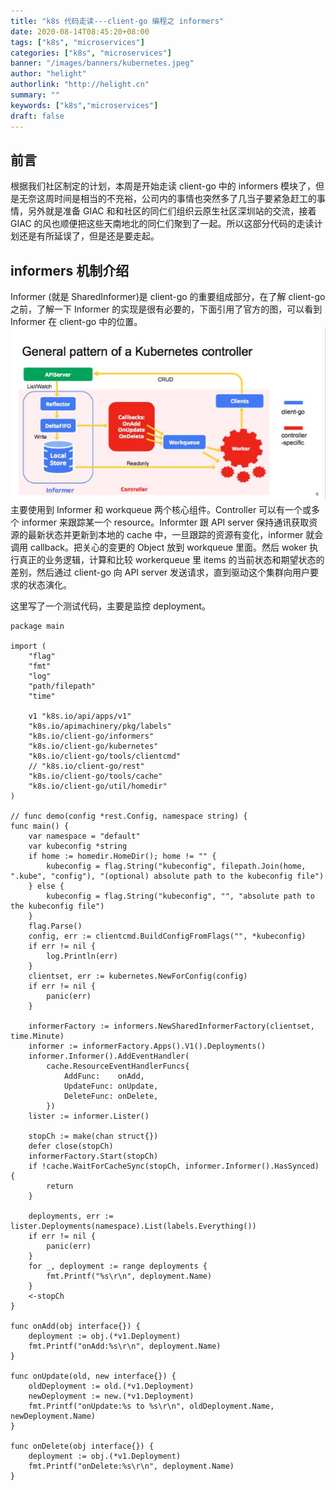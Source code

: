 ```yaml
---
title: "k8s 代码走读---client-go 编程之 informers"
date: 2020-08-14T08:45:20+08:00
tags: ["k8s", "microservices"]
categories: ["k8s", "microservices"]
banner: "/images/banners/kubernetes.jpeg"
author: "helight"
authorlink: "http://helight.cn"
summary: ""
keywords: ["k8s","microservices"]
draft: false
---
```


## 前言
根据我们社区制定的计划，本周是开始走读 client-go 中的 informers 模块了，但是无奈这周时间是相当的不充裕，公司内的事情也突然多了几当子要紧急赶工的事情，另外就是准备 GIAC 和和社区的同仁们组织云原生社区深圳站的交流，接着 GIAC 的风也顺便把这些天南地北的同仁们聚到了一起。所以这部分代码的走读计划还是有所延误了，但是还是要走起。

## informers 机制介绍
Informer (就是 SharedInformer)是 client-go 的重要组成部分，在了解 client-go 之前，了解一下 Informer 的实现是很有必要的，下面引用了官方的图，可以看到 Informer 在 client-go 中的位置。
![](imgs/informer.jpeg)
主要使用到 Informer 和 workqueue 两个核心组件。Controller 可以有一个或多个 informer 来跟踪某一个 resource。Informter 跟 API server 保持通讯获取资源的最新状态并更新到本地的 cache 中，一旦跟踪的资源有变化，informer 就会调用 callback。把关心的变更的 Object 放到 workqueue 里面。然后 woker 执行真正的业务逻辑，计算和比较 workerqueue 里 items 的当前状态和期望状态的差别，然后通过 client-go 向 API server 发送请求，直到驱动这个集群向用户要求的状态演化。


这里写了一个测试代码，主要是监控 deployment。
``` golang
package main

import (
	"flag"
	"fmt"
	"log"
	"path/filepath"
	"time"

	v1 "k8s.io/api/apps/v1"
	"k8s.io/apimachinery/pkg/labels"
	"k8s.io/client-go/informers"
	"k8s.io/client-go/kubernetes"
	"k8s.io/client-go/tools/clientcmd"
	// "k8s.io/client-go/rest"
	"k8s.io/client-go/tools/cache"
	"k8s.io/client-go/util/homedir"
)

// func demo(config *rest.Config, namespace string) {
func main() {
	var namespace = "default"
	var kubeconfig *string
	if home := homedir.HomeDir(); home != "" {
		kubeconfig = flag.String("kubeconfig", filepath.Join(home, ".kube", "config"), "(optional) absolute path to the kubeconfig file")
	} else {
		kubeconfig = flag.String("kubeconfig", "", "absolute path to the kubeconfig file")
	}
	flag.Parse()
	config, err := clientcmd.BuildConfigFromFlags("", *kubeconfig)
	if err != nil {
		log.Println(err)
	}
	clientset, err := kubernetes.NewForConfig(config)
	if err != nil {
		panic(err)
	}

	informerFactory := informers.NewSharedInformerFactory(clientset, time.Minute)
	informer := informerFactory.Apps().V1().Deployments()
	informer.Informer().AddEventHandler(
		cache.ResourceEventHandlerFuncs{
			AddFunc:    onAdd,
			UpdateFunc: onUpdate,
			DeleteFunc: onDelete,
		})
	lister := informer.Lister()

	stopCh := make(chan struct{})
	defer close(stopCh)
	informerFactory.Start(stopCh)
	if !cache.WaitForCacheSync(stopCh, informer.Informer().HasSynced) {
		return
	}

	deployments, err := lister.Deployments(namespace).List(labels.Everything())
	if err != nil {
		panic(err)
	}
	for _, deployment := range deployments {
		fmt.Printf("%s\r\n", deployment.Name)
	}
	<-stopCh
}

func onAdd(obj interface{}) {
	deployment := obj.(*v1.Deployment)
	fmt.Printf("onAdd:%s\r\n", deployment.Name)
}

func onUpdate(old, new interface{}) {
	oldDeployment := old.(*v1.Deployment)
	newDeployment := new.(*v1.Deployment)
	fmt.Printf("onUpdate:%s to %s\r\n", oldDeployment.Name, newDeployment.Name)
}

func onDelete(obj interface{}) {
	deployment := obj.(*v1.Deployment)
	fmt.Printf("onDelete:%s\r\n", deployment.Name)
}

```

